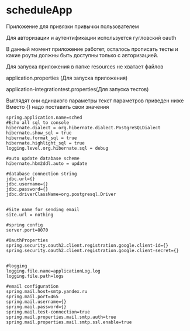# scheduleApp
Приложение для привязки привычки пользователем 

Для авторизации и аутентификации используется гугловский oauth

В данный момент приложение работет, осталось прописать тесты и какие роуты должны быть доступны только с авторизацией.


Для запуска приложения в папке resources не хватает файлов

application.properties (Для запуска приложения)

application-integrationtest.properties(Для запуска тестов)

Выглядят они одинакого параметры текст параметров приведен ниже  
Вместо {} надо поставить свои значения
```
spring.application.name=sched
#Echo all sql to console
hibernate.dialect = org.hibernate.dialect.PostgreSQLDialect
hibernate.show_sql = true
hibernate.format_sql = true
hibernate.highlight_sql = true
logging.level.org.hibernate.sql = debug

#auto update database scheme
hibernate.hbm2ddl.auto = update

#database connection string
jdbc.url={}
jdbc.username={}
jdbc.password={}
jdbc.driverClassName=org.postgresql.Driver


#Site name for sending email
site.url = nothing

#spring config
server.port=8070

#OauthProperties
spring.security.oauth2.client.registration.google.client-id={}
spring.security.oauth2.client.registration.google.client-secret={}


#logging
logging.file.name=applicationLog.log
logging.file.path=logs

#email configuration
spring.mail.host=smtp.yandex.ru
spring.mail.port=465
spring.mail.username={}
spring.mail.password={}
spring.mail.test-connection=true
spring.mail.properties.mail.smtp.auth=true
spring.mail.properties.mail.smtp.ssl.enable=true
```